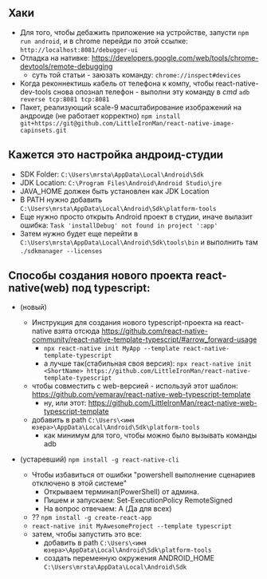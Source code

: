 ## Хаки
- Для того, чтобы дебажить приложение на устройстве, запусти `npm run android`, и в chrome перейди по этой ссылке:
	`http://localhost:8081/debugger-ui`
- Отладка на нативке: https://developers.google.com/web/tools/chrome-devtools/remote-debugging
	- суть той статьи - заюзать команду: `chrome://inspect#devices`
- Когда реконнектишь кабель от телефона к компу, чтобы react-native-dev-tools снова опознал телефон - выполни эту команду в *cmd* `adb reverse tcp:8081 tcp:8081`
- Пакет, реализующий scale-9 масштабирование изображений на андроиде (не работает корректно)
	`npm install git+https://git@github.com/LittleIronMan/react-native-image-capinsets.git`
	
## Кажется это настройка андроид-студии
- SDK Folder: `C:\Users\mrsta\AppData\Local\Android\Sdk`
- JDK Location: `C:\Program Files\Android\Android Studio\jre`
- JAVA_HOME должен быть установлен как JDK Location
- В PATH нужно добавить `C:\Users\mrsta\AppData\Local\Android\Sdk\platform-tools`
- Еще нужно просто открыть Android проект в студии, иначе вылазит ошибка: `Task 'installDebug' not found in project ':app'`
- Затем нужно будет еще перейти в `C:\Users\mrsta\AppData\Local\Android\Sdk\tools\bin` и выполнить там `./sdkmanager --licenses`

## Способы создания нового проекта react-native(web) под typescript:
- (новый)
	- Инструкция для создания нового typescript-проекта на react-native взята отсюда https://github.com/react-native-community/react-native-template-typescript/#arrow_forward-usage
		- `npx react-native init MyApp --template react-native-template-typescript`
		- а лучше так(стабильная своя версия): `npx react-native init <ShortName> https://github.com/LittleIronMan/react-native-template-typescript`
	- чтобы совместить с web-версией - используй этот шаблон: https://github.com/vemarav/react-native-web-typescript-template
		- ну, или этот: https://github.com/LittleIronMan/react-native-web-typescript-template
	- добавить в path `C:\Users\<имя юзера>\AppData\Local\Android\Sdk\platform-tools`
		- как минимум для того, чтобы можно было вызывать команды adb

- (устаревший) `npm install -g react-native-cli`
	- Чтобы избавиться от ошибки "powershell выполнение сценариев отключено в этой системе"
		- Открываем терминал(PowerShell) от админа.
		- Пишем и запускаем: Set-ExecutionPolicy RemoteSigned
		- На вопрос отвечаем: A (Да для всех)
	- ?? `npm install -g create-react-app`
	- `react-native init MyAwesomeProject --template typescript`
	- затем, чтобы запустить это все:
		- добавить в path `C:\Users\<имя юзера>\AppData\Local\Android\Sdk\platform-tools`
		- создать переменную окружения ANDROID_HOME `C:\Users\mrsta\AppData\Local\Android\Sdk`